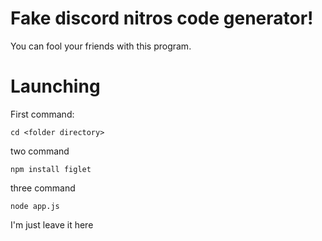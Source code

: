 # Fake discord nitros code generator!

 You can fool your friends with this program.

# Launching 

First command:


```
cd <folder directory>
```
two command 
```
npm install figlet 
```
three command 
```
node app.js
```


I'm just leave it here
